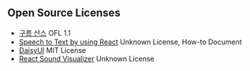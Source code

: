 ## Open Source Licenses

- [구름 산스](https://goorm-sans.goorm.io/) OFL 1.1
- [Speech to Text by using React](https://github.com/ruslanmv/Speech-to-Text-by-using-React) Unknown License, How-to Document
- [DaisyUI](https://daisyui.com/) MIT License
- [React Sound Visualizer](https://github.com/ej-shafran/react-sound-visualizer) Unknown License